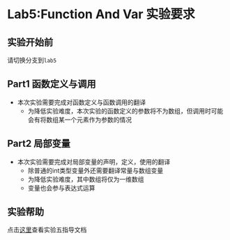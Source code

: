 # Lab5:Function And Var 实验要求

## 实验开始前

请切换分支到`lab5`

## Part1 函数定义与调用
- 本次实验需要完成对函数定义与函数调用的翻译
    - 为降低实验难度，本次实验的函数定义的参数将不为数组，但调用时可能会有将数组某一个元素作为参数的情况

## Part2 局部变量
- 本次实验需要完成对局部变量的声明，定义，使用的翻译
    - 除普通的int类型变量外还需要翻译常量与数组变量
    - 为降低实验难度，其中数组将仅为一维数组
    - 变量也会参与表达式运算

## 实验帮助
点击[这里](lab5-function-and-var/help.md)查看实验五指导文档
